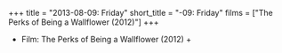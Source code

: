 +++
title = "2013-08-09: Friday"
short_title = "-09: Friday"
films = ["The Perks of Being a Wallflower (2012)"]
+++


* Film: The Perks of Being a Wallflower (2012) +
